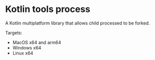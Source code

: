 # Kotlin tools process

A Kotlin multiplatform library that allows child processed to be forked.

Targets:
- MacOS x64 and arm64
- Windows x64
- Linux x64
